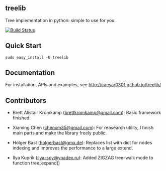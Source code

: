 treelib
--------

Tree implementation in python: simple to use for you.

[![Build Status](https://travis-ci.org/caesar0301/treelib.svg?branch=master)](https://travis-ci.org/caesar0301/treelib)


Quick Start
-------------------

    sudo easy_install -U treelib

Documentation
-------------------

For installation, APIs and examples, see http://caesar0301.github.io/treelib/

Contributors
---------

* Brett Alistair Kromkamp (brettkromkamp@gmail.com):
  Basic framework finished.

* Xiaming Chen (chenxm35@gmail.com): For reasearch utility,
I finish main parts and make the library freely public.

* Holger Bast (holgerbast@gmx.de): Replaces list with dict
for nodes indexing and improves the performance to a
large extend.

* Ilya Kuprik (ilya-spy@ynadex.ru): Added ZIGZAG tree-walk mode to
function tree_expand()
